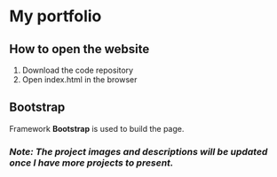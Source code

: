 # My portfolio

## How to open the website
1. Download the code repository
2. Open index.html in the browser

## Bootstrap
Framework **Bootstrap** is used to build the page.

### _Note: The project images and descriptions will be updated once I have more projects to present._
